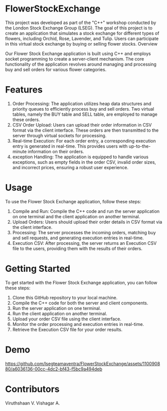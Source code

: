 # FlowerStockExchange

This project was developed as part of the "C++" workshop conducted by the London Stock Exchange Group (LSEG). The goal of this project is to create an application that simulates a stock exchange for different types of flowers, including Orchid, Rose, Lavender, and Tulip. Users can participate in this virtual stock exchange by buying or selling flower stocks.
Overview

Our Flower Stock Exchange application is built using C++ and employs socket programming to create a server-client mechanism. The core functionality of the application revolves around managing and processing buy and sell orders for various flower categories.

# Features

1. Order Processing: The application utilizes heap data structures and priority queues to efficiently process buy and sell orders. Two virtual tables, namely the BUY table and SELL table, are employed to manage these orders.
2. CSV Order Upload: Users can upload their order information in CSV format via the client interface. These orders are then transmitted to the server through virtual sockets for processing.
3. Real-time Execution: For each order entry, a corresponding execution entry is generated in real-time. This provides users with up-to-the-minute information on their orders.
4. exception Handling: The application is equipped to handle various exceptions, such as empty fields in the order CSV, invalid order sizes, and incorrect prices, ensuring a robust user experience.

 # Usage

To use the Flower Stock Exchange application, follow these steps:

1. Compile and Run: Compile the C++ code and run the server application on one terminal and the client application on another terminal.
2. Upload Orders: Users should upload their order details in CSV format via the client interface.
3. Processing: The server processes the incoming orders, matching buy and sell requests, and generating execution entries in real-time.
4. Execution CSV: After processing, the server returns an Execution CSV file to the users, providing them with the results of their orders.

# Getting Started

To get started with the Flower Stock Exchange application, you can follow these steps:

1. Clone this GitHub repository to your local machine.
2. Compile the C++ code for both the server and client components.
3. Run the server application on one terminal.
4. Run the client application on another terminal.
5. Upload your order CSV file using the client interface.
6. Monitor the order processing and execution entries in real-time.
7. Retrieve the Execution CSV file for your order results.

# Demo

https://github.com/lsegteamaventra/FlowerStockExchange/assets/110090880/a6036136-00cc-4dc2-bf43-f5bc9a494deb

# Contributors

Viruthshaan V. 
Vishagar A.    
